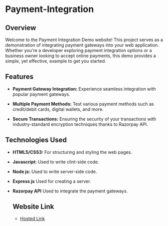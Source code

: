 # Payment-Integration

## Overview
Welcome to the Payment Integration Demo website! This project serves as a demonstration of integrating payment gateways into your web application. Whether you're a developer exploring payment integration options or a business owner looking to accept online payments, this demo provides a simple, yet effective, example to get you started.

## Features
- **Payment Gateway Integration:**  Experience seamless integration with popular payment gateways.
* **Multiple Payment Methods:**   Test various payment methods such as credit/debit cards, digital wallets, and more.
+ **Secure Transactions:** Ensuring the security of your transactions with industry-standard encryption techniques thanks to Razorpay API.

## Technologies Used
- **HTML5/CSS3:** For structuring and styling the web pages.
* **Javascript:** Used to write clint-side code.
* **Node js:** Used to write server-side code.
* **Express js** Used for creating a server.
* **Razorpay API** Used to integrate the payment gateways.

  ## Website Link
  - [Hosted Link](https://payment-integration-demo.netlify.app/)
